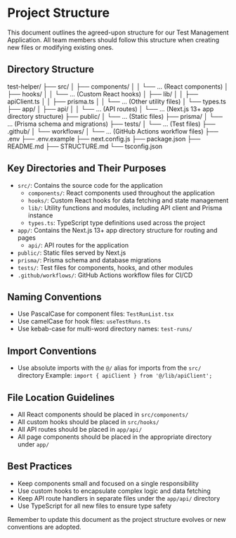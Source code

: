 # Project Structure

This document outlines the agreed-upon structure for our Test Management Application. All team members should follow this structure when creating new files or modifying existing ones.

## Directory Structure

test-helper/
├── src/
│ ├── components/
│ │ └── ... (React components)
│ ├── hooks/
│ │ └── ... (Custom React hooks)
│ ├── lib/
│ │ ├── apiClient.ts
│ │ ├── prisma.ts
│ │ └── ... (Other utility files)
│ └── types.ts
├── app/
│ ├── api/
│ │ └── ... (API routes)
│ └── ... (Next.js 13+ app directory structure)
├── public/
│ └── ... (Static files)
├── prisma/
│ └── ... (Prisma schema and migrations)
├── tests/
│ └── ... (Test files)
├── .github/
│ └── workflows/
│ └── ... (GitHub Actions workflow files)
├── .env
├── .env.example
├── next.config.js
├── package.json
├── README.md
├── STRUCTURE.md
└── tsconfig.json

## Key Directories and Their Purposes

- `src/`: Contains the source code for the application
  - `components/`: React components used throughout the application
  - `hooks/`: Custom React hooks for data fetching and state management
  - `lib/`: Utility functions and modules, including API client and Prisma instance
  - `types.ts`: TypeScript type definitions used across the project
- `app/`: Contains the Next.js 13+ app directory structure for routing and pages
  - `api/`: API routes for the application
- `public/`: Static files served by Next.js
- `prisma/`: Prisma schema and database migrations
- `tests/`: Test files for components, hooks, and other modules
- `.github/workflows/`: GitHub Actions workflow files for CI/CD

## Naming Conventions

- Use PascalCase for component files: `TestRunList.tsx`
- Use camelCase for hook files: `useTestRuns.ts`
- Use kebab-case for multi-word directory names: `test-runs/`

## Import Conventions

- Use absolute imports with the `@/` alias for imports from the `src/` directory
  Example: `import { apiClient } from '@/lib/apiClient';`

## File Location Guidelines

- All React components should be placed in `src/components/`
- All custom hooks should be placed in `src/hooks/`
- All API routes should be placed in `app/api/`
- All page components should be placed in the appropriate directory under `app/`

## Best Practices

- Keep components small and focused on a single responsibility
- Use custom hooks to encapsulate complex logic and data fetching
- Keep API route handlers in separate files under the `app/api/` directory
- Use TypeScript for all new files to ensure type safety

Remember to update this document as the project structure evolves or new conventions are adopted.
